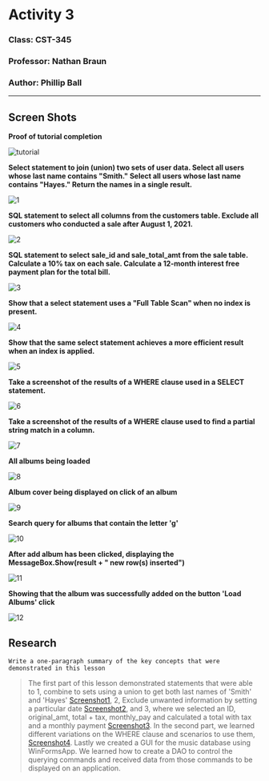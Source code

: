 # Activity 3

### Class: CST-345
### Professor: Nathan Braun
### Author: Phillip Ball

---

## Screen Shots

**Proof of tutorial completion**

![tutorial](docs/tutorial.png)

**Select statement to join (union) two sets of user data. Select all users whose last name contains "Smith." Select all users whose last name contains "Hayes." Return the names in a single result.**

![1](docs/1.png)

**SQL statement to select all columns from the customers table. Exclude all customers who conducted a sale after August 1, 2021.**

![2](docs/2.png)

**SQL statement to select sale_id and sale_total_amt from the sale table. Calculate a 10% tax on each sale. Calculate a 12-month interest free payment plan for the total bill.**

![3](docs/3.png)

**Show that a select statement uses a "Full Table Scan" when no index is present.**

![4](docs/4.png)

**Show that the same select statement achieves a more efficient result when an index is applied.**

![5](docs/5.png)

**Take a screenshot of the results of a WHERE clause used in a SELECT statement.**

![6](docs/6.png)

**Take a screenshot of the results of a WHERE clause used to find a partial string match in a column.**

![7](docs/7.png)

**All albums being loaded**

![8](docs/8.png)

**Album cover being displayed on click of an album**

![9](docs/9.png)

**Search query for albums that contain the letter 'g'**

![10](docs/10.png)

**After add album has been clicked, displaying the MessageBox.Show(result + " new row(s) inserted")**

![11](docs/11.png)

**Showing that the album was successfully added on the button 'Load Albums' click**

![12](docs/12.png)

## Research

```Write a one-paragraph summary of the key concepts that were demonstrated in this lesson```

>The first part of this lesson demonstrated statements that were able to 1, combine to sets using a union to get both last names of 'Smith' and 'Hayes' [Screenshot1](docs/1.png), 2, Exclude unwanted information by setting a particular date [Screenshot2](docs/2.png), and 3, where we selected an ID, original_amt, total + tax, monthly_pay and calculated a total with tax and a monthly payment [Screenshot3](docs/3.png). In the second part, we learned different variations on the WHERE clause and  scenarios to use them, [Screenshot4](docs/4.png). Lastly we created a GUI for the music database using WinFormsApp. We learned how to create a DAO to control the querying commands and received data from those commands to be displayed on an application.